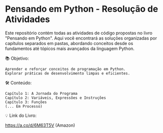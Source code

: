 # Pensando em Python - Resolução de Atividades

Este repositório contém todas as atividades de código propostas no livro "Pensando em Python". Aqui você encontrará as soluções organizadas por capítulos separados em pastas, abordando conceitos desde os fundamentos até tópicos mais avançados da linguagem Python.

📚 Objetivo:

    Aprender e reforçar conceitos de programação em Python.
    Explorar práticas de desenvolvimento limpas e eficientes.

🛠️ Conteúdo:

    Capítulo 1: A Jornada do Programa
    Capítulo 2: Variáveis, Expressões e Instruções
    Capítulo 3: Funções
    (... Em Processo)
    

💡 Link do Livro:

https://a.co/d/6M63T5V (Amazon)
